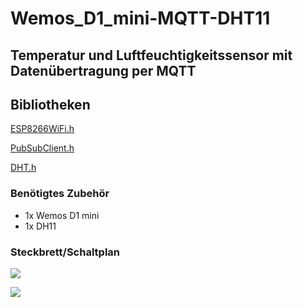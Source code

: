 # Wemos_D1_mini-MQTT-DHT11
## Temperatur und Luftfeuchtigkeitssensor mit Datenübertragung per MQTT

## Bibliotheken

[ESP8266WiFi.h](https://github.com/esp8266/Arduino/blob/master/libraries/ESP8266WiFi/src/ESP8266WiFi.h)

[PubSubClient.h](https://github.com/knolleary/pubsubclient/blob/master/src/PubSubClient.h)

[DHT.h](https://github.com/adafruit/DHT-sensor-library/blob/master/DHT.h)


### Benötigtes Zubehör

- 1x Wemos D1 mini
- 1x DH11

### Steckbrett/Schaltplan

![](https://github.com/relaychris/Wemos_D1_mini-MQTT-DHT11/blob/main/schaltung.png)

![](https://github.com/relaychris/Wemos_D1_mini-MQTT-DHT11/blob/main/schaltplan.png)
